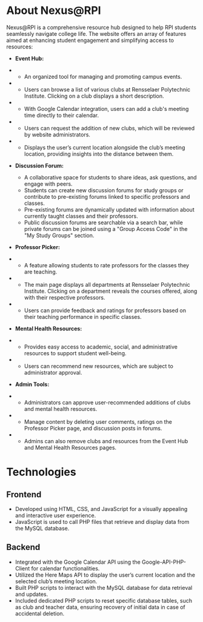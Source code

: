 # About Nexus@RPI
Nexus@RPI is a comprehensive resource hub designed to help RPI students seamlessly navigate college life. The website offers an array of features aimed at enhancing student engagement and simplifying access to resources:
* **Event Hub:** 
* * An organized tool for managing and promoting campus events.
* * Users can browse a list of various clubs at Rensselaer Polytechnic Institute. Clicking on a club displays a short description.
* * With Google Calendar integration, users can add a club's meeting time directly to their calendar.
* * Users can request the addition of new clubs, which will be reviewed by website administrators.
* * Displays the user’s current location alongside the club’s meeting location, providing insights into the distance between them. 

* **Discussion Forum:** 
  * A collaborative space for students to share ideas, ask questions, and engage with peers.
  * Students can create new discussion forums for study groups or contribute to pre-existing forums linked to specific professors and classes.
  * Pre-existing forums are dynamically updated with information about currently taught classes and their professors.
  * Public discussion forums are searchable via a search bar, while private forums can be joined using a "Group Access Code" in the "My Study Groups" section.

* **Professor Picker:** 
* * A feature allowing students to rate professors for the classes they are teaching.
* * The main page displays all departments at Rensselaer Polytechnic Institute. Clicking on a department reveals the courses offered, along with their respective professors.
* * Users can provide feedback and ratings for professors based on their teaching performance in specific classes.

* **Mental Health Resources:** 
* * Provides easy access to academic, social, and administrative resources to support student well-being.
* * Users can recommend new resources, which are subject to administrator approval.

* **Admin Tools:**
* * Administrators can approve user-recommended additions of clubs and mental health resources.
* * Manage content by deleting user comments, ratings on the Professor Picker page, and discussion posts in forums.
* * Admins can also remove clubs and resources from the Event Hub and Mental Health Resources pages.

# Technologies
## Frontend
* Developed using HTML, CSS, and JavaScript for a visually appealing and interactive user experience.
* JavaScript is used to call PHP files that retrieve and display data from the MySQL database.
 
## Backend
* Integrated with the Google Calendar API using the Google-API-PHP-Client for calendar functionalities.
* Utilized the Here Maps API to display the user’s current location and the selected club’s meeting location.
* Built PHP scripts to interact with the MySQL database for data retrieval and updates.
* Included dedicated PHP scripts to reset specific database tables, such as club and teacher data, ensuring recovery of initial data in case of accidental deletion.